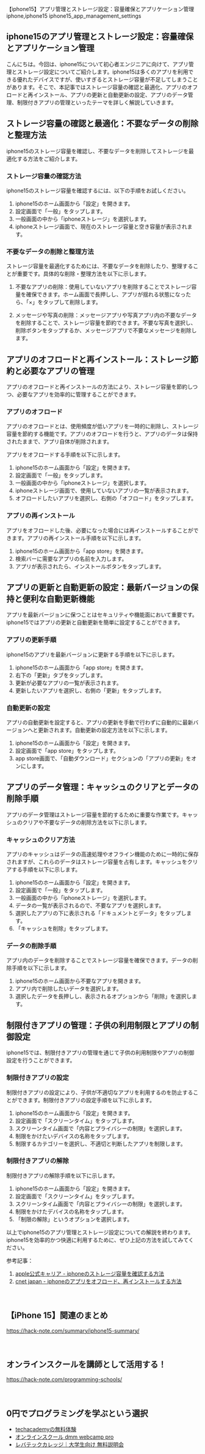 【iphone15】アプリ管理とストレージ設定：容量確保とアプリケーション管理
iphone,iphone15
iphone15_app_management_settings

## iphone15のアプリ管理とストレージ設定：容量確保とアプリケーション管理

こんにちは。今回は、iphone15について初心者エンジニアに向けて、アプリ管理とストレージ設定についてご紹介します。iphone15は多くのアプリを利用できる優れたデバイスですが、使いすぎるとストレージ容量が不足してしまうことがあります。そこで、本記事ではストレージ容量の確認と最適化、アプリのオフロードと再インストール、アプリの更新と自動更新の設定、アプリのデータ管理、制限付きアプリの管理といったテーマを詳しく解説していきます。

## ストレージ容量の確認と最適化：不要なデータの削除と整理方法

iphone15のストレージ容量を確認し、不要なデータを削除してストレージを最適化する方法をご紹介します。

### ストレージ容量の確認方法

iphone15のストレージ容量を確認するには、以下の手順をお試しください。

1. iphone15のホーム画面から「設定」を開きます。
2. 設定画面で「一般」をタップします。
3. 一般画面の中から「iphoneストレージ」を選択します。
4. iphoneストレージ画面で、現在のストレージ容量と空き容量が表示されます。

### 不要なデータの削除と整理方法

ストレージ容量を最適化するためには、不要なデータを削除したり、整理することが重要です。具体的な削除・整理方法を以下に示します。

1. 不要なアプリの削除：使用していないアプリを削除することでストレージ容量を確保できます。ホーム画面で長押しし、アプリが揺れる状態になったら、「×」をタップして削除します。

2. メッセージや写真の削除：メッセージアプリや写真アプリ内の不要なデータを削除することで、ストレージ容量を節約できます。不要な写真を選択し、削除ボタンをタップするか、メッセージアプリで不要なメッセージを削除します。

## アプリのオフロードと再インストール：ストレージ節約と必要なアプリの管理

アプリのオフロードと再インストールの方法により、ストレージ容量を節約しつつ、必要なアプリを効率的に管理することができます。

### アプリのオフロード

アプリのオフロードとは、使用頻度が低いアプリを一時的に削除し、ストレージ容量を節約する機能です。アプリのオフロードを行うと、アプリのデータは保持されたままで、アプリ自体が削除されます。

アプリをオフロードする手順を以下に示します。

1. iphone15のホーム画面から「設定」を開きます。
2. 設定画面で「一般」をタップします。
3. 一般画面の中から「iphoneストレージ」を選択します。
4. iphoneストレージ画面で、使用していないアプリの一覧が表示されます。
5. オフロードしたいアプリを選択し、右側の「オフロード」をタップします。

### アプリの再インストール

アプリをオフロードした後、必要になった場合には再インストールすることができます。アプリの再インストール手順を以下に示します。

1. iphone15のホーム画面から「app store」を開きます。
2. 検索バーに需要なアプリの名前を入力します。
3. アプリが表示されたら、インストールボタンをタップします。

## アプリの更新と自動更新の設定：最新バージョンの保持と便利な自動更新機能

アプリを最新バージョンに保つことはセキュリティや機能面において重要です。iphone15ではアプリの更新と自動更新を簡単に設定することができます。

### アプリの更新手順

iphone15のアプリを最新バージョンに更新する手順を以下に示します。

1. iphone15のホーム画面から「app store」を開きます。
2. 右下の「更新」タブをタップします。
3. 更新が必要なアプリの一覧が表示されます。
4. 更新したいアプリを選択し、右側の「更新」をタップします。

### 自動更新の設定

アプリの自動更新を設定すると、アプリの更新を手動で行わずに自動的に最新バージョンへと更新されます。自動更新の設定方法を以下に示します。

1. iphone15のホーム画面から「設定」を開きます。
2. 設定画面で「app store」をタップします。
3. app store画面で、「自動ダウンロード」セクションの「アプリの更新」をオンにします。

## アプリのデータ管理：キャッシュのクリアとデータの削除手順

アプリのデータ管理はストレージ容量を節約するために重要な作業です。キャッシュのクリアや不要なデータの削除方法を以下に示します。

### キャッシュのクリア方法

アプリのキャッシュはデータの高速処理やオフライン機能のために一時的に保存されますが、これらのデータはストレージ容量を占有します。キャッシュをクリアする手順を以下に示します。

1. iphone15のホーム画面から「設定」を開きます。
2. 設定画面で「一般」をタップします。
3. 一般画面の中から「iphoneストレージ」を選択します。
4. データの一覧が表示されるので、不要なアプリを選択します。
5. 選択したアプリの下に表示される「ドキュメントとデータ」をタップします。
6. 「キャッシュを削除」をタップします。

### データの削除手順

アプリ内のデータを削除することでストレージ容量を確保できます。データの削除手順を以下に示します。

1. iphone15のホーム画面から不要なアプリを開きます。
2. アプリ内で削除したいデータを選択します。
3. 選択したデータを長押しし、表示されるオプションから「削除」を選択します。

## 制限付きアプリの管理：子供の利用制限とアプリの制御設定

iphone15では、制限付きアプリの管理を通じて子供の利用制限やアプリの制御設定を行うことができます。

### 制限付きアプリの設定

制限付きアプリの設定により、子供が不適切なアプリを利用するのを防止することができます。制限付きアプリの設定手順を以下に示します。

1. iphone15のホーム画面から「設定」を開きます。
2. 設定画面で「スクリーンタイム」をタップします。
3. スクリーンタイム画面で「内容とプライバシーの制限」を選択します。
4. 制限をかけたいデバイスの名称をタップします。
5. 制限するカテゴリーを選択し、不適切と判断したアプリを制限します。

### 制限付きアプリの解除

制限付きアプリの解除手順を以下に示します。

1. iphone15のホーム画面から「設定」を開きます。
2. 設定画面で「スクリーンタイム」をタップします。
3. スクリーンタイム画面で「内容とプライバシーの制限」を選択します。
4. 制限をかけたデバイスの名称をタップします。
5. 「制限の解除」というオプションを選択します。

以上でiphone15のアプリ管理とストレージ設定についての解説を終わります。iphone15を効率的かつ快適に利用するために、ぜひ上記の方法を試してみてください。

参考記事：
1. [apple公式キャリア - iphoneのストレージ容量を確認する方法](https://support.apple.com/ja-jp/ht208947)
2. [cnet japan - iphoneのアプリをオフロード、再インストールする方法](https://japan.cnet.com/article/35175740/)

　

## 【iPhone 15】関連のまとめ
https://hack-note.com/summary/iphone15-summary/

　

## オンラインスクールを講師として活用する！
https://hack-note.com/programming-schools/

　

## 0円でプログラミングを学ぶという選択
- [techacademyの無料体験](//af.moshimo.com/af/c/click?a_id=2612475&amp;p_id=1555&amp;pc_id=2816&amp;pl_id=22706&amp;url=https%3a%2f%2ftechacademy.jp%2fhtmlcss-trial%3futm_source%3dmoshimo%26utm_medium%3daffiliate%26utm_campaign%3dtextad)
- [オンラインスクール dmm webcamp pro](//af.moshimo.com/af/c/click?a_id=2612482&amp;p_id=1363&amp;pc_id=2297&amp;pl_id=39999&amp;guid=on)
- [レバテックカレッジ｜大学生向け 無料説明会](//af.moshimo.com/af/c/click?a_id=4071793&p_id=3198&pc_id=7488&pl_id=41848)

